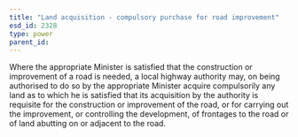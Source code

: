 ```yaml
---
title: "Land acquisition - compulsory purchase for road improvement"
esd_id: 2328
type: power
parent_id:  
---
```


Where the appropriate Minister is satisfied that the construction or improvement of a road is needed, a local highway authority may, on being authorised to do so by the appropriate Minister acquire compulsorily any land as to which he is satisfied that its acquisition by the authority is requisite for the construction or improvement of the road, or for carrying out the improvement, or controlling the development, of frontages to the road or of land abutting on or adjacent to the road.

